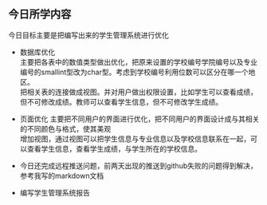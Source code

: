 ## 今日所学内容             
今日目标主要是把编写出来的学生管理系统进行优化            
* 数据库优化            
主要把各表中的数值类型做出优化，把原来设置的学校编号学院编号以及专业编号的smallint型改为char型。考虑到学校编号利用位数可以区分在哪一个地区。          
把相关表的连接做成视图。并对用户做出权限设置，比如学生可以查看成绩，但不可修改成绩。教师可以查看学生信息，但不可修改学生成绩。            

* 页面优化
主要把不同用户的界面进行优化，把不同用户的界面设计成与其相关的不同颜色与格式，使其美观            
增加视图，通过视图可以把学生信息与专业信息以及学校信息联系在一起，可以查看学生信息，查看学生成绩，与学生所在的学校信息。             

* 今日还完成远程推送问题，前两天出现的推送到github失败的问题得到解决，参考我写的markdown文档
* 编写学生管理系统报告
